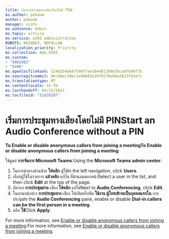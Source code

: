 ```yaml
---
title: เริ่มการประชุมทางเสียงโดยไม่มี PIN
ms.author: pebaum
author: pebaum
manager: scotv
ms.audience: Admin
ms.topic: article
ms.service: o365-administration
ROBOTS: NOINDEX, NOFOLLOW
localization_priority: Priority
ms.collection: Adm_O365
ms.custom:
- "9002882"
- "5496"
ms.openlocfilehash: 524d2b4d8475907fae18448120983bca8f696f7b
ms.sourcegitcommit: 8bc60ec34bc1e40685e3976576e04a2623f63a7c
ms.translationtype: MT
ms.contentlocale: th-TH
ms.lasthandoff: 04/15/2021
ms.locfileid: "51828207"
---
```

# <a name="start-an-audio-conference-without-a-pin"></a><span data-ttu-id="b981e-102">เริ่มการประชุมทางเสียงโดยไม่มี PIN</span><span class="sxs-lookup"><span data-stu-id="b981e-102">Start an Audio Conference without a PIN</span></span>

<span data-ttu-id="b981e-103">**To Enable or disable anonymous callers from joining a meeting**</span><span class="sxs-lookup"><span data-stu-id="b981e-103">**To Enable or disable anonymous callers from joining a meeting**</span></span>

<span data-ttu-id="b981e-104">ใช้ศูนย์ **การจัดการ Microsoft Teams**:</span><span class="sxs-lookup"><span data-stu-id="b981e-104">Using the **Microsoft Teams admin center**:</span></span>

1. <span data-ttu-id="b981e-105">ในการนําทางด้านซ้าย **ให้คลิก** ผู้ใช้</span><span class="sxs-lookup"><span data-stu-id="b981e-105">In the left navigation, click **Users**.</span></span>
2. <span data-ttu-id="b981e-106">เลือกผู้ใช้ในรายการ **แล้วคลิก** แก้ไข ที่ด้านบนของหน้า</span><span class="sxs-lookup"><span data-stu-id="b981e-106">Select a user in the list, and then click **Edit** at the top of the page.</span></span>
3. <span data-ttu-id="b981e-107">ถัดจาก **การประชุมผ่าน** เสียง **ให้คลิก** แก้ไข</span><span class="sxs-lookup"><span data-stu-id="b981e-107">Next to **Audio Conferencing**, click **Edit**.</span></span>
4. <span data-ttu-id="b981e-108">ในบานหน้าต่าง **การประชุมทาง** เสียง ให้เปิดหรือปิด **ใช้งาน ผู้โทรเข้าจะเป็นบุคคลแรกใน** การประชุม</span><span class="sxs-lookup"><span data-stu-id="b981e-108">In the **Audio Conferencing** pane, enable or disable **Dial-in callers can be the first person in a meeting**.</span></span>
5. <span data-ttu-id="b981e-109">คลิก **ใช้**</span><span class="sxs-lookup"><span data-stu-id="b981e-109">Click **Apply**.</span></span>

<span data-ttu-id="b981e-110">For more information, see [Enable or disable anonymous callers from joining a meeting](https://docs.microsoft.com/microsoftteams/start-an-audio-conference-over-the-phone-without-a-pin-in-teams).</span><span class="sxs-lookup"><span data-stu-id="b981e-110">For more information, see [Enable or disable anonymous callers from joining a meeting](https://docs.microsoft.com/microsoftteams/start-an-audio-conference-over-the-phone-without-a-pin-in-teams).</span></span>
